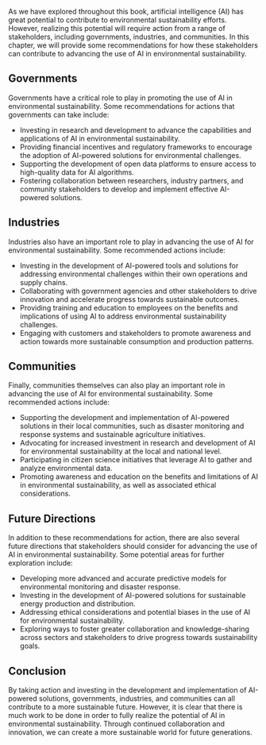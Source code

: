 
As we have explored throughout this book, artificial intelligence (AI) has great potential to contribute to environmental sustainability efforts. However, realizing this potential will require action from a range of stakeholders, including governments, industries, and communities. In this chapter, we will provide some recommendations for how these stakeholders can contribute to advancing the use of AI in environmental sustainability.

Governments
-----------

Governments have a critical role to play in promoting the use of AI in environmental sustainability. Some recommendations for actions that governments can take include:

* Investing in research and development to advance the capabilities and applications of AI in environmental sustainability.
* Providing financial incentives and regulatory frameworks to encourage the adoption of AI-powered solutions for environmental challenges.
* Supporting the development of open data platforms to ensure access to high-quality data for AI algorithms.
* Fostering collaboration between researchers, industry partners, and community stakeholders to develop and implement effective AI-powered solutions.

Industries
----------

Industries also have an important role to play in advancing the use of AI for environmental sustainability. Some recommended actions include:

* Investing in the development of AI-powered tools and solutions for addressing environmental challenges within their own operations and supply chains.
* Collaborating with government agencies and other stakeholders to drive innovation and accelerate progress towards sustainable outcomes.
* Providing training and education to employees on the benefits and implications of using AI to address environmental sustainability challenges.
* Engaging with customers and stakeholders to promote awareness and action towards more sustainable consumption and production patterns.

Communities
-----------

Finally, communities themselves can also play an important role in advancing the use of AI for environmental sustainability. Some recommended actions include:

* Supporting the development and implementation of AI-powered solutions in their local communities, such as disaster monitoring and response systems and sustainable agriculture initiatives.
* Advocating for increased investment in research and development of AI for environmental sustainability at the local and national level.
* Participating in citizen science initiatives that leverage AI to gather and analyze environmental data.
* Promoting awareness and education on the benefits and limitations of AI in environmental sustainability, as well as associated ethical considerations.

Future Directions
-----------------

In addition to these recommendations for action, there are also several future directions that stakeholders should consider for advancing the use of AI in environmental sustainability. Some potential areas for further exploration include:

* Developing more advanced and accurate predictive models for environmental monitoring and disaster response.
* Investing in the development of AI-powered solutions for sustainable energy production and distribution.
* Addressing ethical considerations and potential biases in the use of AI for environmental sustainability.
* Exploring ways to foster greater collaboration and knowledge-sharing across sectors and stakeholders to drive progress towards sustainability goals.

Conclusion
----------

By taking action and investing in the development and implementation of AI-powered solutions, governments, industries, and communities can all contribute to a more sustainable future. However, it is clear that there is much work to be done in order to fully realize the potential of AI in environmental sustainability. Through continued collaboration and innovation, we can create a more sustainable world for future generations.
